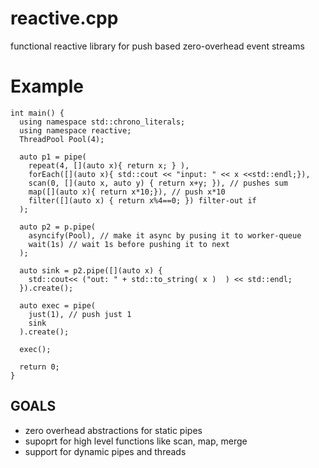 # reactive.cpp
functional reactive library for push based zero-overhead event streams

# Example

```
int main() {
  using namespace std::chrono_literals;
  using namespace reactive;
  ThreadPool Pool(4);

  auto p1 = pipe(
    repeat(4, [](auto x){ return x; } ),
    forEach([](auto x){ std::cout << "input: " << x <<std::endl;}),
    scan(0, [](auto x, auto y) { return x+y; }), // pushes sum
    map([](auto x){ return x*10;}), // push x*10
    filter([](auto x) { return x%4==0; }) filter-out if
  );

  auto p2 = p.pipe(
    asyncify(Pool), // make it async by pusing it to worker-queue
    wait(1s) // wait 1s before pushing it to next
  );

  auto sink = p2.pipe([](auto x) {
    std::cout<< ("out: " + std::to_string( x )  ) << std::endl;
  }).create();

  auto exec = pipe(
    just(1), // push just 1
    sink
  ).create();

  exec();

  return 0;
}
```
## GOALS
- zero overhead abstractions for static pipes
- supoprt for high level functions like scan, map, merge
- support for dynamic pipes and threads



